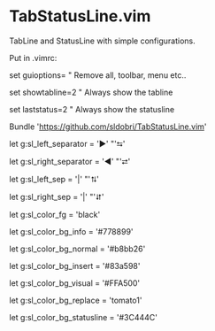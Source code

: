 TabStatusLine.vim
=================

TabLine and StatusLine with simple configurations.

Put in .vimrc:


set guioptions=                 " Remove all, toolbar, menu etc..

set showtabline=2               " Always show the tabline

set laststatus=2                " Always show the statusline



Bundle 'https://github.com/sldobri/TabStatusLine.vim'



let g:sl_left_separator      = '►'   "'⮀'

let g:sl_right_separator     = '◄'   "'⮂'

let g:sl_left_sep            = '|'   "'⮁'

let g:sl_right_sep           = '|'   "'⮃'



let g:sl_color_fg            = 'black'

let g:sl_color_bg_info       = '#778899'

let g:sl_color_bg_normal     = '#b8bb26'

let g:sl_color_bg_insert     = '#83a598'

let g:sl_color_bg_visual     = '#FFA500'

let g:sl_color_bg_replace    = 'tomato1'

let g:sl_color_bg_statusline = '#3C444C'



